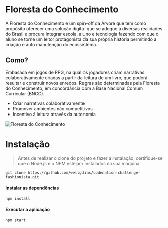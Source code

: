 # Floresta do Conhecimento
A Floresta do Conhecimento é um spin-off da Árvore que tem como propósito oferecer uma solução digital que se adeque á diversas realidades do Brasil e procura integrar escola, aluno e tecnologia fazendo com que o aluno se torne um leitor protagonista da sua própria história permitindo a criação e auto manutenção do ecossistema.

## Como?
Embasada em jogos de RPG, na qual os jogadores criam narrativas colaborativamente criadas a partir da leitura de um livro, que poderá resultar e construir novos enredos. Regras são determinadas pela Floresta do Conhecimento, em concordância com a Base Nacional Comum Curricular (BNCC). 

 - Criar narrativas colaborativamente
 - Promover ambientes não competitivos
 - Incentivo á leitura através da autonomia 

![Floresta do Conhecimento](https://user-images.githubusercontent.com/47192417/86540339-daba1e80-beda-11ea-87b3-a3317d36f49c.png)

# Instalação
> Antes de realizar o clone do projeto e fazer a instalação, certifique-se que o Node.js e o NPM estejam instalados na sua máquina.
````
git clone https://github.com/wellgdias/codenation-challenge-fashionista.git
````
#### Instalar as dependências
````
npm install
````
#### Executar a aplicação
````
npm start
````

 
 



